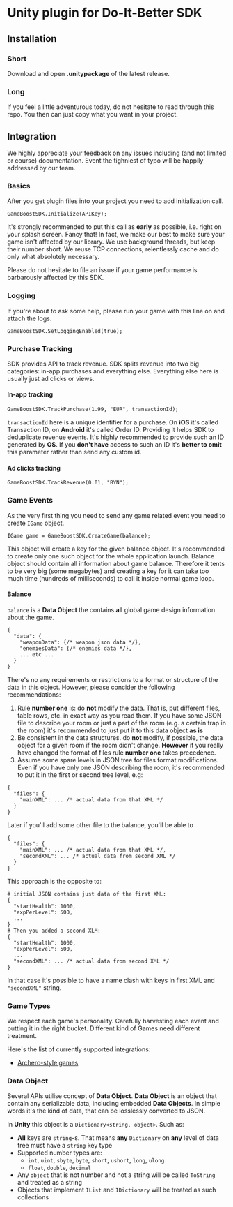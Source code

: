 # Unity plugin for Do-It-Better SDK

## Installation

### Short
Download and open **.unitypackage** of the latest release.

### Long

If you feel a little adventurous today, do not hesitate to read through this repo. You then can just copy what you want in your project.

## Integration

We highly appreciate your feedback on any issues including (and not limited or course) documentation. Event the tighniest of typo will be happily addressed by our team. 

### Basics

After you get plugin files into your project you need to add initialization call.
```
GameBoostSDK.Initialize(APIKey);
```

It's strongly recommended to put this call as **early** as possible, i.e. right on your splash screen. Fancy that!
In fact, we make our best to make sure your game isn't affected by our library. We use background threads,
but keep their number short. We reuse TCP connections, relentlessly cache and do only what absolutely necessary.

Please do not hesitate to file an issue if your game performance is barbarously affected by this SDK.

### Logging

If you're about to ask some help, please run your game with this line on and attach the logs.
```
GameBoostSDK.SetLoggingEnabled(true);
```

### Purchase Tracking

SDK provides API to track revenue. SDK splits revenue into two big categories: in-app purchases and everything else. Everything else here is usually just ad clicks or views.

#### In-app tracking

```
GameBoostSDK.TrackPurchase(1.99, "EUR", transactionId);
```

`transactionId` here is a unique identifier for a purchase. On **iOS** it's called Transaction ID, on **Android** it's called Order ID. Providing it helps SDK to deduplicate revenue events. It's highly recommended to provide such an ID generated by **OS**. If you **don't have** access to such an ID it's **better to omit** this parameter rather than send any custom id.

#### Ad clicks tracking

```
GameBoostSDK.TrackRevenue(0.01, "BYN");
```

### Game Events

As the very first thing you need to send any game related event you need to create `IGame` object.
```
IGame game = GameBoostSDK.CreateGame(balance);
```
This object will create a key for the given balance object. It's recommended to create only one such object for the whole application launch. Balance object should contain all information about game balance. Therefore it tents to be very big (some megabytes) and creating a key for it can take too much time (hundreds of milliseconds) to call it inside normal game loop.

#### Balance

`balance` is a **Data Object** the contains **all** global game design information about the game.

```
{
  "data": {
    "weaponData": {/* weapon json data */},
    "enemiesData": {/* enemies data */},
    ... etc ...
  }
}
```

There's no any requirements or restrictions to a format or structure of the data in this object. However, please concider the following recommendations:
1. Rule **number one** is: do **not** modify the data. That is, put different files, table rows, etc. in exact way as you read them. If you have some JSON file to describe your room or just a part of the room (e.g. a certain trap in the room) it's recommended to just put it to this data object **as is**
1. Be consistent in the data structures. do **not** modify, if possible, the data object for a given room if the room didn't change. **However** if you really have changed the format of files rule **number one** takes precedence.
1. Assume some spare levels in JSON tree for files format modifications. Even if you have only one JSON describing the room, it's recommended to put it in the first or second tree level, e.g:
```
{
  "files": {
    "mainXML": ... /* actual data from that XML */
  }
}
```

Later if you'll add some other file to the balance, you'll be able to
```
{
  "files": {
    "mainXML": ... /* actual data from that XML */,
    "secondXML": ... /* actual data from second XML */
  }
}
```

This approach is the opposite to:
```
# initial JSON contains just data of the first XML:
{
  "startHealth": 1000,
  "expPerLevel": 500,
  ...
}
# Then you added a second XLM:
{
  "startHealth": 1000,
  "expPerLevel": 500,
  ...
  "secondXML": ... /* actual data from second XML */
}
```
In that case it's possible to have a name clash with keys in first XML and `"secondXML"` string. 

### Game Types

We respect each game's personality. Carefully harvesting each event and putting it in the right bucket.
Different kind of Games need different treatment.

Here's the list of currently supported integrations:
* [Archero-style games](https://github.com/chestnut42/doitbetter-unity/blob/main/docs/archero-style.md)


### Data Object

Several APIs utilise concept of **Data Object**. **Data Object** is an object that contain any serializable data, including embedded **Data Objects**. In simple words it's the kind of data, that can be losslessly converted to JSON.

In **Unity** this object is a `Dictionary<string, object>`. Such as:
* **All** keys are `string`-s. That means **any** `Dictionary` on **any** level of data tree must have a `string` key type
* Supported number types are:
  * `int`, `uint`, `sbyte`, `byte`, `short`, `ushort`, `long`, `ulong`
  * `float`, `double`, `decimal`
* Any `object` that is not number and not a string will be called `ToString` and treated as a string
* Objects that implement `IList` and `IDictionary` will be treated as such collections
